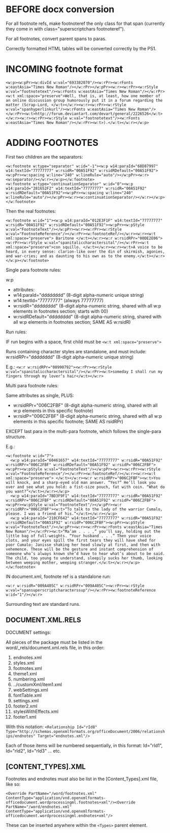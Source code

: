 # BEFORE docx conversion

For all footnote refs, make footnoteref the only class for that span (currently they come in with class="superscriptchars footnoteref").

For all footnotes, convert parent spans to paras.

Correctly formatted HTML tables will be converted correctly by the PS1.

# INCOMING footnote format

```
<w:p><w:pPr><w:divId w:val="693382070"/><w:rPr><w:rFonts w:eastAsia="Times New Roman"/></w:rPr></w:pPr><w:r><w:rPr><w:rStyle w:val="footnotetext"/><w:rFonts w:eastAsia="Times New Roman"/></w:rPr><w:t xml:space="preserve">Well, that is, at least, how one member of an online discussion group humorously put it in a forum regarding the matter (Scrap-Lord, </w:t></w:r><w:r><w:rPr><w:rStyle w:val="spanhyperlinkurl"/><w:rFonts w:eastAsia="Times New Roman"/></w:rPr><w:t>http://forum.deviantart.com/devart/general/2226526</w:t></w:r><w:r><w:rPr><w:rStyle w:val="footnotetext"/><w:rFonts w:eastAsia="Times New Roman"/></w:rPr><w:t>).</w:t></w:r></w:p>
```

# ADDING FOOTNOTES

First two children are the separators:

```
<w:footnote w:type="separator" w:id="-1"><w:p w14:paraId="68D87997" w14:textId="77777777" w:rsidR="00A51F92" w:rsidRDefault="00A51F92"><w:pPr><w:spacing w:line="240" w:lineRule="auto"/></w:pPr><w:r><w:separator/></w:r></w:p></w:footnote>
<w:footnote w:type="continuationSeparator" w:id="0"><w:p w14:paraId="281652F2" w14:textId="77777777" w:rsidR="00A51F92" w:rsidRDefault="00A51F92"><w:pPr><w:spacing w:line="240" w:lineRule="auto"/></w:pPr><w:r><w:continuationSeparator/></w:r></w:p></w:footnote>
```

Then the real footnotes:

```
<w:footnote w:id="1"><w:p w14:paraId="012E3F1F" w14:textId="77777777" w:rsidR="00A51F92" w:rsidRDefault="00A51F92"><w:pPr><w:pStyle w:val="FootnoteText"/></w:pPr><w:r><w:rPr><w:rStyle w:val="FootnoteReference"/></w:rPr><w:footnoteRef/></w:r><w:r><w:t xml:space="preserve"> Baritone </w:t></w:r><w:r w:rsidRPr="00DE2E06"><w:rPr><w:rStyle w:val="spanitaliccharactersital"/></w:rPr><w:t xml:space="preserve">con squillo. </w:t></w:r><w:r><w:t>A voice to be heard, in every sense: clarion-like over the din of skirmish, agonies, and war-cries; and as daunting to his own as to the enemy.</w:t></w:r></w:p></w:footnote>
```

Single para footnote rules:

w:p 

* attributes:
* w14:paraId="dddddddd" (8-digit alpha-numeric unique string) 
* w14:textId="77777777" (always 77777777)
* w:rsidR="dddddddd" (8-digit alpha-numeric string, shared with all w:p elements in footnotes section; starts with 00)
* w:rsidRDefault="dddddddd" (8-digit alpha-numeric string, shared with all w:p elements in footnotes section; SAME AS w:rsidR)

Run rules:

IF run begins with a space, first child must be `<w:t xml:space="preserve">`

Runs containing character styles are standalone, and must include: w:rsidRPr="dddddddd" (8-digit alpha-numeric unique string)

E.g.: `<w:r w:rsidRPr="00990792"><w:rPr><w:rStyle w:val="spanitaliccharactersital"/></w:rPr><w:t>someday I shall run my fingers through my lover’s hair</w:t></w:r>`

Multi para footnote rules:

Same attributes as single, PLUS:

* w:rsidRPr="006C2FBF" (8-digit alpha-numeric string, shared with all w:p elements in this specific footnote)
* w:rsidP="006C2FBF" (8-digit alpha-numeric string, shared with all w:p elements in this specific footnote; SAME AS rsidRPr)

EXCEPT last para in the multi-para footnote, which follows the single-para structure.

E.g.:

```
<w:footnote w:id="7">
  <w:p w14:paraId="60461657" w14:textId="77777777" w:rsidR="00A51F92" w:rsidRPr="006C2FBF" w:rsidRDefault="00A51F92" w:rsidP="006C2FBF"><w:pPr><w:pStyle w:val="FootnoteText"/></w:pPr><w:r><w:rPr><w:rStyle w:val="FootnoteReference"/></w:rPr><w:footnoteRef/></w:r><w:r><w:t xml:space="preserve"> </w:t></w:r><w:r w:rsidRPr="006C2FBF"><w:t>You will knock, and a sharp-eyed old man answer. “Yes?” He’ll look you over and see what you hold: a fist-size pouch, fat with coin. “What do you want?”</w:t></w:r></w:p>
  <w:p w14:paraId="7BD3F9F1" w14:textId="77777777" w:rsidR="00A51F92" w:rsidRPr="006C2FBF" w:rsidRDefault="00A51F92" w:rsidP="006C2FBF"><w:pPr><w:pStyle w:val="FootnoteText"/></w:pPr><w:r w:rsidRPr="006C2FBF"><w:t>“To talk to the lady of the warrior Cumalo, please. I was a friend of his.”</w:t></w:r></w:p>
  <w:p w14:paraId="210CF642" w14:textId="77777777" w:rsidR="00A51F92" w:rsidRDefault="00A51F92" w:rsidP="006C2FBF"><w:pPr><w:pStyle w:val="FootnoteText"/></w:pPr><w:r><w:rPr><w:rFonts w:eastAsia="Times New Roman"/></w:rPr><w:t>“Ma’am . . . ,” you’ll say, holding out the little bag of full-weights. “Your husband . . .” Then your voice clots, and your eyes spill the first tears they will have shed for poor Cumalo; Janisse shaking her head slowly at first, and then with vehemence. These will be the gesture and instant comprehension of someone who’s always known she’d have to hear what’s about to be said. The child, too young to understand, sleepily sucks her thumb, looking between weeping mother, weeping stranger.</w:t></w:r></w:p>
</w:footnote>
```

IN document.xml, footnote ref is a standalone run:

```
<w:r w:rsidR="009A405C" w:rsidRPr="009A405C"><w:rPr><w:rStyle w:val="spansuperscriptcharacterssup"/></w:rPr><w:footnoteReference w:id="1"/></w:r>
```

Surrounding text are standard runs.

## DOCUMENT.XML.RELS

DOCUMENT settings:

All pieces of the package must be listed in the word/_rels/document.xml.rels file, in this order:

1. endnotes.xml
1. styles.xml
1. footnotes.xml
1. theme1.xml
1. numbering.xml
1. ../customXml/item1.xml
1. webSettings.xml
1. fontTable.xml
1. settings.xml
1. footer2.xml
1. stylesWithEffects.xml
1. footer1.xml

With this notation: `<Relationship Id="rId8" Type="http://schemas.openxmlformats.org/officeDocument/2006/relationships/endnotes" Target="endnotes.xml"/>`

Each of those items will be numbered sequentially, in this format: Id="rId1", Id="rId2", Id="rId3" ... etc.

## [CONTENT_TYPES].XML

Footnotes and endnotes must also be list in the [Content_Types].xml file, like so:

```
<Override PartName="/word/footnotes.xml" ContentType="application/vnd.openxmlformats-officedocument.wordprocessingml.footnotes+xml"/><Override PartName="/word/endnotes.xml" ContentType="application/vnd.openxmlformats-officedocument.wordprocessingml.endnotes+xml"/>
```

These can be inserted anywhere within the `<Types>` parent element.
